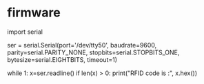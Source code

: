 # firmware


import serial

ser = serial.Serial(port='/dev/tty50', 
                    baudrate=9600, parity=serial.PARITY_NONE, 
                    stopbits=serial.STOPBITS_ONE, 
                    bytesize=serial.EIGHTBITS, 
                    timeout=1)

while 1:
    x=ser.readline()
    if len(x) > 0:
        print("RFID code is :", x.hex())
